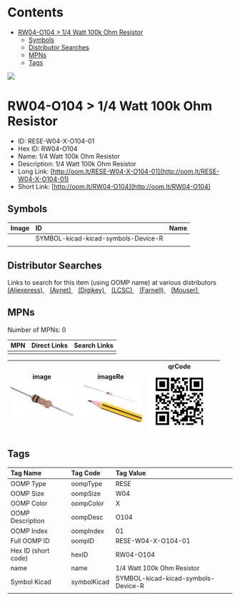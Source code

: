



Contents
========

* [RW04-O104 > 1/4 Watt 100k Ohm Resistor](#rw04-o104--14-watt-100k-ohm-resistor)
	* [Symbols](#symbols)
	* [Distributor Searches](#distributor-searches)
	* [MPNs](#mpns)
	* [Tags](#tags)
  
![][im]
# RW04-O104 > 1/4 Watt 100k Ohm Resistor

- ID: RESE-W04-X-O104-01
- Hex ID: RW04-O104
- Name: 1/4 Watt 100k Ohm Resistor
- Description: 1/4 Watt 100k Ohm Resistor
- Long Link: [http://oom.lt/RESE-W04-X-O104-01](http://oom.lt/RESE-W04-X-O104-01)
- Short Link: [http://oom.lt/RW04-O104](http://oom.lt/RW04-O104)

## Symbols
  

|Image|ID|Name|
| :--- | :--- | :--- |
|![]()|SYMBOL-kicad-kicad-symbols-Device-R||
||||

## Distributor Searches
  
Links to search for this item (using OOMP name) at various distributors  
[(Aliexpress) ](https://www.aliexpress.com/wholesale?SearchText=11171/4+Watt+100k+Ohm+Resistor)&nbsp;&nbsp;&nbsp;[(Avnet) ](https://www.avnet.com/shop/us/search/1/4+Watt+100k+Ohm+Resistor)&nbsp;&nbsp;&nbsp;[(Digikey) ](https://www.digikey.co.uk/en/products/result?s=1/4+Watt+100k+Ohm+Resistor)&nbsp;&nbsp;&nbsp;[(LCSC) ](https://www.lcsc.com/search?q=1/4+Watt+100k+Ohm+Resistor)&nbsp;&nbsp;&nbsp;[(Farnell) ](https://uk.farnell.com/search?st=1/4+Watt+100k+Ohm+Resistor)&nbsp;&nbsp;&nbsp;[(Mouser) ](https://www.mouser.com/c/?q=1/4+Watt+100k+Ohm+Resistor)&nbsp;&nbsp;&nbsp;
## MPNs
  
Number of MPNs: 0  

|MPN|Direct Links|Search Links|
| :--- | :--- | :--- |
||||
  

|image<br>[![](https://raw.githubusercontent.com/oomlout/oomlout_OOMP_parts_V2/main/RESE/W04/X/O104/01/image_140.jpg)](https://github.com/oomlout/oomlout_OOMP_parts_V2/tree/main/RESE/W04/X/O104/01/image.jpg)|imageRe<br>[![](https://raw.githubusercontent.com/oomlout/oomlout_OOMP_parts_V2/main/RESE/W04/X/O104/01/image_RE_140.jpg)](https://github.com/oomlout/oomlout_OOMP_parts_V2/tree/main/RESE/W04/X/O104/01/image_RE.jpg)|qrCode<br>[![](https://raw.githubusercontent.com/oomlout/oomlout_OOMP_parts_V2/main/RESE/W04/X/O104/01/qrCode_140.png)](https://github.com/oomlout/oomlout_OOMP_parts_V2/tree/main/RESE/W04/X/O104/01/qrCode.png)||
| :---: | :---: | :---: | :---: |

## Tags
  

|Tag Name|Tag Code|Tag Value|
| :--- | :--- | :--- |
|OOMP Type|oompType|RESE|
|OOMP Size|oompSize|W04|
|OOMP Color|oompColor|X|
|OOMP Description|oompDesc|O104|
|OOMP Index|oompIndex|01|
|Full OOMP ID|oompID|RESE-W04-X-O104-01|
|Hex ID (short code)|hexID|RW04-O104|
|name|name|1/4 Watt 100k Ohm Resistor|
|Symbol Kicad|symbolKicad|SYMBOL-kicad-kicad-symbols-Device-R|
||||



[im]: image_450.jpg
